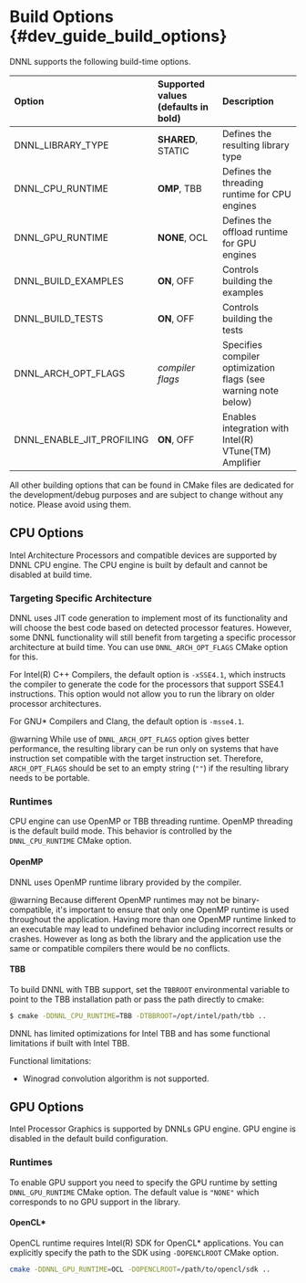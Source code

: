 Build Options {#dev_guide_build_options}
====================================

DNNL supports the following build-time options.

| Option                      | Supported values (defaults in bold)  | Description
| :---                        | :---                                 | :---
| DNNL_LIBRARY_TYPE         | **SHARED**, STATIC                   | Defines the resulting library type
| DNNL_CPU_RUNTIME          | **OMP**, TBB                         | Defines the threading runtime for CPU engines
| DNNL_GPU_RUNTIME          | **NONE**, OCL                        | Defines the offload runtime for GPU engines
| DNNL_BUILD_EXAMPLES       | **ON**, OFF                          | Controls building the examples
| DNNL_BUILD_TESTS          | **ON**, OFF                          | Controls building the tests
| DNNL_ARCH_OPT_FLAGS       | *compiler flags*                     | Specifies compiler optimization flags (see warning note below)
| DNNL_ENABLE_JIT_PROFILING | **ON**, OFF                          | Enables integration with Intel(R) VTune(TM) Amplifier

All other building options that can be found in CMake files are dedicated for
the development/debug purposes and are subject to change without any notice.
Please avoid using them.

## CPU Options
Intel Architecture Processors and compatible devices are supported by
DNNL CPU engine. The CPU engine is built by default and cannot
be disabled at build time.

### Targeting Specific Architecture
DNNL uses JIT code generation to implement most of its functionality
and will choose the best code based on detected processor features. However,
some DNNL functionality will still benefit from targeting a specific
processor architecture at build time. You can use `DNNL_ARCH_OPT_FLAGS` CMake
option for this.

For Intel(R) C++ Compilers, the default option is `-xSSE4.1`, which instructs
the compiler to generate the code for the processors that support SSE4.1
instructions. This option would not allow you to run the library on
older processor architectures.

For GNU\* Compilers and Clang, the default option is `-msse4.1`.

@warning
While use of `DNNL_ARCH_OPT_FLAGS` option gives better performance, the
resulting library can be run only on systems that have instruction set
compatible with the target instruction set. Therefore, `ARCH_OPT_FLAGS`
should be set to an empty string (`""`) if the resulting library needs to be
portable.

### Runtimes
CPU engine can use OpenMP or TBB threading runtime. OpenMP threading
is the default build mode. This behavior is controlled by the `DNNL_CPU_RUNTIME`
CMake option.

#### OpenMP
DNNL uses OpenMP runtime library provided by the compiler.

@warning
Because different OpenMP runtimes may not be binary-compatible, it's important
to ensure that only one OpenMP runtime is used throughout the application.
Having more than one OpenMP runtime linked to an executable may lead to
undefined behavior including incorrect results or crashes. However as long as
both the library and the application use the same or compatible compilers there
would be no conflicts.

#### TBB
To build DNNL with TBB support, set the `TBBROOT` environmental
variable to point to the TBB installation path or pass the path directly to
cmake:

~~~sh
$ cmake -DDNNL_CPU_RUNTIME=TBB -DTBBROOT=/opt/intel/path/tbb ..
~~~

DNNL has limited optimizations for Intel TBB and has some functional
limitations if built with Intel TBB.

Functional limitations:
* Winograd convolution algorithm is not supported.

## GPU Options
Intel Processor Graphics is supported by DNNLs GPU engine. GPU engine
is disabled in the default build configuration. 

### Runtimes
To enable GPU support you need to specify the GPU runtime by setting
`DNNL_GPU_RUNTIME` CMake option. The default value is `"NONE"` which
corresponds to no GPU support in the library.

#### OpenCL\*
OpenCL runtime requires Intel(R) SDK for OpenCL\* applications. You can
explicitly specify the path to the SDK using `-DOPENCLROOT` CMake option.

~~~sh
cmake -DDNNL_GPU_RUNTIME=OCL -DOPENCLROOT=/path/to/opencl/sdk ..
~~~

